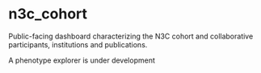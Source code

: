 # n3c_cohort
Public-facing dashboard characterizing the N3C cohort and collaborative participants, institutions and publications.

A phenotype explorer is under development

